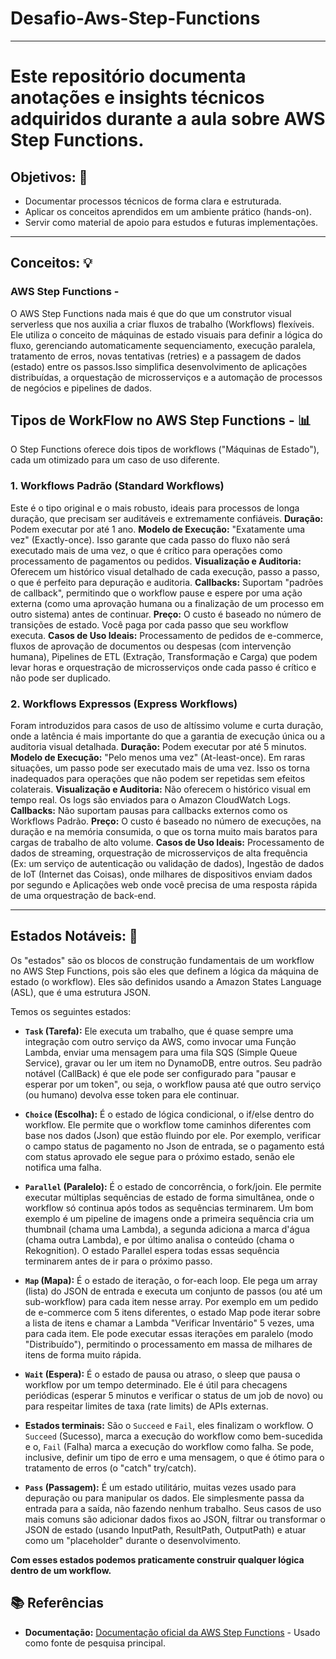 # Desafio-Aws-Step-Functions

---

# Este repositório documenta anotações e insights técnicos adquiridos durante a aula sobre AWS Step Functions. 

## Objetivos: 🎯

* Documentar processos técnicos de forma clara e estruturada.
* Aplicar os conceitos aprendidos em um ambiente prático (hands-on).
* Servir como material de apoio para estudos e futuras implementações.

---

## Conceitos: 💡

### AWS Step Functions -

O AWS Step Functions nada mais é que do que um construtor visual serverless que nos auxilia a criar fluxos de trabalho (Workflows) flexíveis. Ele utiliza o conceito de máquinas de estado visuais para definir a lógica do fluxo, gerenciando automaticamente sequenciamento, execução paralela, tratamento de erros, novas tentativas (retries) e a passagem de dados (estado) entre os passos.Isso simplifica desenvolvimento de aplicações distribuídas, a orquestação de microsserviços e a automação de processos de negócios e pipelines de dados.

## Tipos de WorkFlow no AWS Step Functions - 📊

O Step Functions oferece dois tipos de workflows ("Máquinas de Estado"), cada um otimizado para um caso de uso diferente.

### 1. Workflows Padrão (Standard Workflows)

Este é o tipo original e o mais robusto, ideais para processos de longa duração, que precisam ser auditáveis e extremamente confiáveis.
**Duração:** Podem executar por até 1 ano.
**Modelo de Execução:** "Exatamente uma vez" (Exactly-once). Isso garante que cada passo do fluxo não será executado mais de uma vez, o que é crítico para operações como processamento de pagamentos ou pedidos.
**Visualização e Auditoria:** Oferecem um histórico visual detalhado de cada execução, passo a passo, o que é perfeito para depuração e auditoria.
**Callbacks:** Suportam "padrões de callback", permitindo que o workflow pause e espere por uma ação externa (como uma aprovação humana ou a finalização de um processo em outro sistema) antes de continuar.
**Preço:** O custo é baseado no número de transições de estado. Você paga por cada passo que seu workflow executa.
**Casos de Uso Ideais:** Processamento de pedidos de e-commerce, fluxos de aprovação de documentos ou despesas (com intervenção humana), Pipelines de ETL (Extração, Transformação e Carga) que podem levar horas e orquestração de microsserviços onde cada passo é crítico e não pode ser duplicado.

### 2. Workflows Expressos (Express Workflows)

Foram introduzidos para casos de uso de altíssimo volume e curta duração, onde a latência é mais importante do que a garantia de execução única ou a auditoria visual detalhada.
**Duração:** Podem executar por até 5 minutos.
**Modelo de Execução:** "Pelo menos uma vez" (At-least-once). Em raras situações, um passo pode ser executado mais de uma vez. Isso os torna inadequados para operações que não podem ser repetidas sem efeitos colaterais.
**Visualização e Auditoria:** Não oferecem o histórico visual em tempo real. Os logs são enviados para o Amazon CloudWatch Logs.
**Callbacks:** Não suportam pausas para callbacks externos como os Workflows Padrão.
**Preço:** O custo é baseado no número de execuções, na duração e na memória consumida, o que os torna muito mais baratos para cargas de trabalho de alto volume.
**Casos de Uso Ideais:** Processamento de dados de streaming, orquestração de microsserviços de alta frequência (Ex: um serviço de autenticação ou validação de dados), Ingestão de dados de IoT (Internet das Coisas), onde milhares de dispositivos enviam dados por segundo e Aplicações web onde você precisa de uma resposta rápida de uma orquestração de back-end.

---

## Estados Notáveis: 🧩

Os "estados" são os blocos de construção fundamentais de um workflow no AWS Step Functions, pois são eles que definem a lógica da máquina de estado (o workflow).
Eles são definidos usando a Amazon States Language (ASL), que é uma estrutura JSON.

Temos os seguintes estados:

* **`Task` (Tarefa):** Ele executa um trabalho, que é quase sempre uma integração com outro serviço da AWS, como invocar uma Função Lambda, enviar uma mensagem para uma fila SQS (Simple Queue Service), gravar ou ler um item no DynamoDB, entre outros. Seu padrão notável (CallBack) é que ele pode ser configurado para "pausar e esperar por um token", ou seja, o workflow pausa até que outro serviço (ou humano) devolva esse token para ele continuar.

* **`Choice` (Escolha):** É o estado de lógica condicional, o if/else dentro do workflow. Ele permite que o workflow tome caminhos diferentes com base nos dados (Json) que estão fluindo por ele. Por exemplo, verificar o campo status de pagamento no Json de entrada, se o pagamento está com status aprovado ele segue para o próximo estado, senão ele notifica uma falha.

* **`Parallel` (Paralelo):** É o estado de concorrência, o fork/join. Ele permite executar múltiplas sequências de estado de forma simultânea, onde o workflow só continua após todos as sequências terminarem. Um bom exemplo é um pipeline de imagens onde a primeira sequência cria um thumbnail (chama uma Lambda), a segunda adiciona a marca d'água (chama outra Lambda), e por último analisa o conteúdo (chama o Rekognition). O estado Parallel espera todas essas sequência terminarem antes de ir para o próximo passo.

* **`Map` (Mapa):** É o estado de iteração, o for-each loop. Ele pega um array (lista) do JSON de entrada e executa um conjunto de passos (ou até um sub-workflow) para cada item nesse array. Por exemplo em um pedido de e-commerce com 5 itens diferentes, o estado Map pode iterar sobre a lista de itens e chamar a Lambda "Verificar Inventário" 5 vezes, uma para cada item. Ele pode executar essas iterações em paralelo (modo "Distribuído"), permitindo o processamento em massa de milhares de itens de forma muito rápida.

* **`Wait` (Espera):** É o estado de pausa ou atraso, o sleep que pausa o workflow por um tempo determinado. Ele é útil para checagens periódicas (esperar 5 minutos e verificar o status de um job de novo) ou para respeitar limites de taxa (rate limits) de APIs externas.

* **Estados terminais:** São o `Succeed` e `Fail`, eles finalizam o workflow. O `Succeed` (Sucesso), marca a execução do workflow como bem-sucedida e o, `Fail` (Falha) marca a execução do workflow como falha. Se pode, inclusive, definir um tipo de erro e uma mensagem, o que é ótimo para o tratamento de erros (o "catch" try/catch).

* **`Pass` (Passagem):** É um estado utilitário, muitas vezes usado para depuração ou para manipular os dados. Ele simplesmente passa da entrada para a saída, não fazendo nenhum trabalho. Seus casos de uso mais comuns são adicionar dados fixos ao JSON, filtrar ou transformar o JSON de estado (usando InputPath, ResultPath, OutputPath) e atuar como um "placeholder" durante o desenvolvimento.

**Com esses estados podemos praticamente construir qualquer lógica dentro de um workflow.**



## 📚 Referências

* **Documentação:** [Documentação oficial da AWS Step Functions](https://aws.amazon.com/pt/step-functions/) - Usado como fonte de pesquisa principal.
